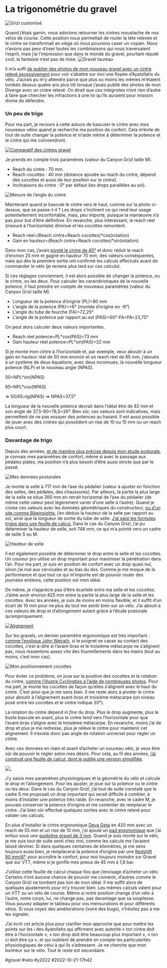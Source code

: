 # La trigonométrie du gravel

![Grizl customisé](_i/IMG_9638.webp)

Quand j’étais gamin, nous adorions retourner les cintres moustache de nos vélos de course. Cette position nous permettait de rouler la tête relevée et le cintre se transformait en siège où nous pouvions caser un copain. Nous n’avions pas peur d’oser toutes les combinaisons qui nous traversaient l’esprit, mais j’ai l’impression que dans le monde du gravel, pourtant réputé cool, la fantaisie n’est pas de mise.
![Gravel taureau](_i/IMG_9627.webp)

Il m’a suffi [de publier des photos de mon nouveau gravel avec un cintre relevé excessivement](prise-en-main-du-gravel-canyon-grizl.md) pour voir s’abattre sur moi une flopée d’Ayatollahs du vélo. J’aurais pu m’y attendre parce que plus ou moins les mêmes m’étaient tombés dessus quatre ans plus tôt lorsque j’avais publié des photos de mon Diverge avec un cintre relevé. On dirait que ces intégristes n’ont rien d’autre à faire que chercher les infractions à une loi qu’ils auraient pour mission divine de défendre.

### Un peu de trigo

Pour ma part, je recours à cette astuce de basculer le cintre avec mes nouveaux vélos quand je recherche ma position de confort. Cela m’évite de tout de suite changer la potence et m’aide même à déterminer la potence et le cintre qui me conviendront.

[![Comparatif des cintres gravel](_i/gravel-drop-bars-geometry-diagram-1.png)](https://bikepacking.com/index/gravel-bars/)

Je prends en compte trois paramètres (valeur du Canyon Grizl taille M).

* Reach du cintre : 70 mm.
* Reach cocottes : 40 mm (distance ajoutée au reach du cintre, dépend des cocottes et aussi de leur position sur le cintre).
* Inclinaisons du cintre : 0° par défaut (les drops parallèles au sol).

![Mesure de l’angle du cintre](_i/geo02.webp)

Maintenant quand je bascule le cintre vers le haut, comme sur la photo ci-dessus, que se passe-t-il ? Les drops s’inclinent ce qui rend leur usage potentiellement inconfortable, mais, peu importe, puisque la manœuvre n’a pas pour but d’être définitive. En revanche, plus intéressant, le reach réel (mesuré à l’horizontale) diminue et les cocottes remontent.

* Reach réel=(Reach cintre+Reach cocottes)\*cos(rotation)
* Gain en hauteur=(Reach cintre+Reach cocottes)\*sin(rotation)

Dans mon cas, j’avais [pivoté le cintre de 40°](https://www.motionysis.com/) et donc réduit le reach d’environ 25 mm et gagné en hauteur 70 mm, des valeurs conséquentes, mais qui dès la première sortie ont confirmé les calculs effectués avant de commander le vélo (je reviens plus tard sur ces calculs).

Si ces réglages conviennent, il est alors possible de changer la potence, ou le cintre, ou les deux. Pour calculer les caractéristiques de la nouvelle potence, il faut prendre en compte de nouveaux paramètres (valeur du Canyon Grizl taille M).

* Longueur de la potence d’origine (PL)=80 mm
* L’angle de la potence (PA)=+6° (montée d’origine en -6°)
* L’angle du tube de fourche (FA)=72,25°
* L’angle de la potence par rapport au sol (PAS)=90°-FA+PA=23,75°

On peut alors calculer deux valeurs importantes.

* Reach réel potence=PL\*cos(PAS)=73 mm
* Gain hauteur réel potence=PL\*sin(PAS)=32 mm

Si je monte mon cintre à l’horizontale et, par exemple, veux aboutir à un gain en hauteur réel de 50 mm environ et un reach réel de 65 mm, j’aboutis à un système de deux équations, avec deux inconnues, la nouvelle longueur potence (NLP) et le nouveau angle (NPAS).

50=NPL\*sin(NPAS)

65=NPL\*cos(NPAS)

=> 50/65=tg(NPAS) => NPAS=37,5°

La longueur de la nouvelle potence devrait dans l’idéal être de 82 mm et son angle de 37,5-90+78,5=26°. Bien sûr, ces valeurs sont indicatives, mais permettent de ne pas essayer des potences au hasard. Il est aussi possible de jouer avec des cintres qui possèdent un rise de 10 ou 15 mm ou un reach plus court.

### Davantage de trigo

Depuis des années, [et de manière plus précise depuis mon étude posturale](../../../../2019/4/etude-posturale-payer-ou-non.md), je connais mes paramètres de confort, même si avec le passage aux pédales plates, ma position n’a plus besoin d’être aussi stricte que par le passé.

![Mes données posturales](_i/postural2.webp)

Je monte la selle à 717 mm de l’axe du pédalier (valeur à ajuster en fonction des selles, des pédales, des chaussures). Par ailleurs, la partie la plus large de la selle se situe 260 mm en retrait horizontal de l’axe du pédalier (de même cette valeur peut légèrement varier d’une selle à l’autre). Quand je croise ces valeurs avec les données géométriques du constructeur, [ou d’un site comme Bikeinsights](https://bikeinsights.com/compare?geometries=609eb44d1f13ce001e58f235,,), j’en déduis la hauteur de la selle par rapport au sol, ainsi que la longueur de sortie du tube de selle. [J’ai saisi les formules trigos dans une feuille de calcul.](https://docs.google.com/spreadsheets/d/1-KoPfKRMDTgX1ksOh_qJDmEIPD0iTOEv-w0WapHgrAY/edit?usp=sharing) Dans le cas du Canyon Grizl, j’ai pu déterminer la hauteur de selle, soit 748 mm, ce qui m’a pointé vers un cadre de taille S ou M.

![Hauteur de selle](_i/geo03.png)

Il est également possible de déterminer le drop entre la selle et les cocottes. Un coureur pro utilise un drop important pour maximiser la pénétration dans l’air. Pour ma part, je suis en position de confort avec un drop quasi nul, sinon j’ai mal aux cervicales et au bas du dos. Comme je me moque de la performance et que tout ce qui m’importe est de pouvoir rouler des journées entières, cette position est mon idéal.

De même, je n’apprécie pas d’être écartelé entre ma selle et les cocottes. J’aime avoir environ 825 mm entre la partie la plus large de la selle et les cocottes. Avec les années, je suis de moins en moins flexible, et il suffit d’un écart de 10 mm pour ne plus du tout me sentir bien sur un vélo. J’ai abouti à ces valeurs de drop et d’allongement autant grâce à l’étude posturale qu’empiriquement.

[![Alignement](_i/john.webp)](https://www.youtube.com/watch?v=O9jq4WBrKOY)

Sur les gravels, un dernier paramètre ergonomique est très important : [comme l’explique John Weirath](https://www.youtube.com/watch?v=O9jq4WBrKOY), si le poignet se casse au contact des cocottes, c’est-à-dire si l’avant-bras et le troisième métacarpe ne s’alignent pas, nous ressentons assez vite des fourmillements dans les mains (tout au moins, c’est mon cas).

![Mon positionnement cocottes](_i/IMG_9640.webp)

Pour éviter ce problème, on joue sur la position des cocottes et la rotation du cintre, [comme l’illustre Cyclingtips à l’aide de nombreuses photos](https://cyclingtips.com/2018/09/how-to-set-up-road-bike-drop-handlebars-tips-guidelines/). Pour ma part, je monte les cocottes de façon qu’elles s’alignent avec le haut du cintre. C’est ainsi que je me sens bien. Il me reste alors à pivoter le cintre pour aboutir à l’alignement avant-bras et troisième métacarpe (un niveau posé entre les cocottes et le cintre indique 20°).

La rotation du cintre dépend *in fine* du drop. Plus le drop augmente, plus le buste bascule en avant, plus le cintre tend vers l’horizontale pour que l’avant-bras s’aligne avec le troisième métacarpe. En revanche, moins j’ai de drop et plus je me redresse, plus je relève le cintre pour maintenir cet alignement. Il n’existe donc pas angle de rotation universel pour régler un cintre.

Avec ces données en main et avant d’acheter un nouveau vélo, je veux être sûr de pouvoir le régler selon mes désirs. Pour cela, au fil des années, [j’ai construit une feuille de calcul, dont je publie une version simplifiée](https://docs.google.com/spreadsheets/d/1-KoPfKRMDTgX1ksOh_qJDmEIPD0iTOEv-w0WapHgrAY/edit?usp=sharing).

[![.](_i/postural3.png)](https://docs.google.com/spreadsheets/d/1-KoPfKRMDTgX1ksOh_qJDmEIPD0iTOEv-w0WapHgrAY/edit?usp=sharing)

J’y saisis mes paramètres physiologiques et la géométrie du vélo et calcule le drop et l’allongement. Pour les ajuster, je joue sur la potence ou le cintre ou les deux. Dans le cas du Canyon Grizl, j’ai tout de suite constaté que le cadre S me proposait un drop important qui serait difficile à combler, à moins d’installer une potence très raide. En revanche, avec le cadre M, je pouvais conserver la potence d’origine et me contenter de remplacer le cintre. J’ai bien sûr effectué quelques sorties avec le cintre relevé pour valider ces calculs.

En plus d’installer le cintre ergonomique [Deva Geta](https://dedaelementi.com/gera-alloy-handlebar) en 420 mm avec un reach de 55 mm et un rise de 10 mm, j’ai ajouté un [pad ergonomique](https://www.ergonbike.com/en/product-details.html?anr=42500090&s=bt&a=lenkerbaender) que j’ai enfoui sous une [guidoline gravel de 3 mm](https://www.ergonbike.com/en/product-details.html?anr=42500030&s=bt&a=lenkerbaender). Quand je suis monté sur le vélo, je me suis tout de suite senti chez moi, comme les calculs me l’avaient laissé deviner. Si dans quelques centaines de kilomètres, je me sens toujours aussi bien, je remplacerai la potence d’origine par une [Redshift 80 mm/6°](https://redshiftsports.com/products/shockstop-suspension-stem), pour accroître le confort, pour moi toujours moindre sur Gravel que sur VTT, même si je gonfle mes pneus de 45 mm à 1,8 bar.

J’utilise cette feuille de calcul chaque fois que j’envisage d’acheter un vélo. Certains n’ont aucune chance de pouvoir me convenir, d’autres comme le Canyon Grizl ne tombent pas loin de mon idéal. Il me suffit alors de quelques ajustements pour m’y trouver bien. Les mêmes calculs valent pour un VTT ou un vélo de course. Même si notre position change d’un vélo à l’autre, notre corps, lui, ne change pas, pas davantage que sa souplesse. Vous pouvez adapter le tableau pour vos mensurations et pour différents vélos. Si vous voyez des améliorations (voire des bugs), n’hésitez pas à me les signaler.

J’ai écrit cet article plus pour clarifier mon approche que pour mettre les points sur les i des Ayatollahs qui affirment avec autorité « ton cintre doit être à l’horizontale », « ton drop doit être beaucoup plus important », « ton ci doit être ça », et qui oublient de prendre en compte les particularités physiologiques de celui à qui ils s’adressent. Je ne cherche que mon bonheur sur le vélo. Tout le reste est secondaire.



#gravel #velo #y2022 #2022-10-21-17h42
